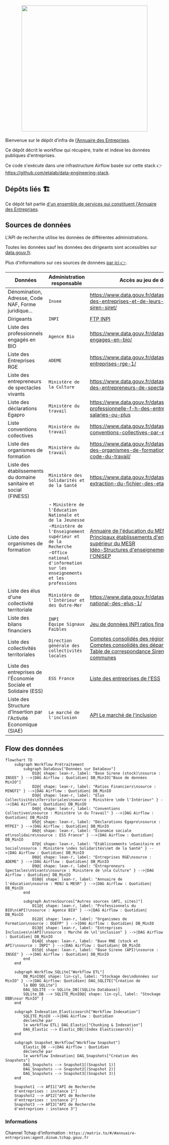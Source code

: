<h1 align="center">
  <img src="https://github.com/etalab/annuaire-entreprises-site/blob/main/public/images/annuaire-entreprises-paysage-large.gif" width="400px" />
</h1>

Bienvenue sur le dépôt d’infra de [l’Annuaire des Entreprises](https://github.com/etalab/annuaire-entreprises-site).

Ce dépôt décrit le workflow qui récupère, traite et indexe les données publiques d'entreprises.

Ce code s'exécute dans une infrastructure Airflow basée sur cette stack 👉 https://github.com/etalab/data-engineering-stack.

## Dépôts liés 🏗

Ce dépôt fait partie [d'un ensemble de services qui constituent l'Annuaire des Entreprises](https://github.com/etalab/annuaire-entreprises-site?tab=readme-ov-file#dépôts-liés-).

## Sources de données

L'API de recherche utilise les données de différentes administrations.

Toutes les données sauf les données des dirigeants sont accessibles sur [data.gouv.fr](https://data.gouv.fr/).

Plus d'informations sur ces sources de données [par
ici 👉](https://annuaire-entreprises.data.gouv.fr/donnees/sources).

| Données                                                          | Administration responsable                                                                                                                                                                                | Accès au jeu de données                                                                                                                                                                                                                                                                                                                                         |
| ---------------------------------------------------------------- | --------------------------------------------------------------------------------------------------------------------------------------------------------------------------------------------------------- | --------------------------------------------------------------------------------------------------------------------------------------------------------------------------------------------------------------------------------------------------------------------------------------------------------------------------------------------------------------- |
| Dénomination, Adresse, Code NAF, Forme juridique...              | `Insee`                                                                                                                                                                                                   | https://www.data.gouv.fr/datasets/base-sirene-des-entreprises-et-de-leurs-etablissements-siren-siret/                                                                                                                                                                                                                                                        |
| Dirigeants                                                       | `INPI`                                                                                                                                                                                                    | [FTP INPI](https://data.inpi.fr/content/editorial/Serveur_ftp_entreprises)                                                                                                                                                                                                                                                                                      |
| Liste des professionnels engagés en BIO                          | `Agence Bio`                                                                                                                                                                                              | https://www.data.gouv.fr/datasets/professionnels-engages-en-bio/                                                                                                                                                                                                                                                                                             |
| Liste des Entreprises RGE                                        | `ADEME`                                                                                                                                                                                                   | https://www.data.gouv.fr/datasets/liste-des-entreprises-rge-1/                                                                                                                                                                                                                                                                                               |
| Liste des entrepreneurs de spectacles vivants                    | `Ministère de la Culture`                                                                                                                                                                                 | https://www.data.gouv.fr/datasets/declarations-des-entrepreneurs-de-spectacles-vivants/                                                                                                                                                                                                                                                                      |
| Liste des déclarations Egapro                                    | `Ministère du travail` | https://www.data.gouv.fr/datasets/index-egalite-professionnelle-f-h-des-entreprises-de-50-salaries-ou-plus |
| Liste conventions collectives                                    | `Ministère du travail`                                                                                                                                                                                    | https://www.data.gouv.fr/datasets/liste-des-conventions-collectives-par-entreprise-siret/                                                                                                                                                                                                                                                                    |
| Liste des organismes de formation                                | `Ministère du travail`                                                                                                                                                                                    | https://www.data.gouv.fr/datasets/liste-publique-des-organismes-de-formation-l-6351-7-1-du-code-du-travail/                                                                                                                                                                                                                                                  |
| Liste des établissements du domaine sanitaire et social (FINESS) | `Ministère des Solidarités et de la Santé`                                                                                                                                                                | https://www.data.gouv.fr/datasets/finess-extraction-du-fichier-des-etablissements/                                                                                                                                                                                                                                                                           |
| Liste des organismes de formation                                | - `Ministère de l'Éducation Nationale et de la Jeunesse` <br />-`Ministère de l'Enseignement supérieur et de la Recherche`<br />-`Office national d'information sur les enseignements et les professions` | [Annuaire de l'éducation du MENJ](https://www.data.gouv.fr/datasets/5889d03fa3a72974cbf0d5b1/)<br />[Principaux établissements d'enseignement supérieur du MESR](https://www.data.gouv.fr/datasets/586dae5ea3a7290df6f4be88/)<br />[Idéo-Structures d'enseignement supérieur de l'ONISEP](https://www.data.gouv.fr/datasets/5fa5e386afdaa6152360f323/) |
| Liste des élus d'une collectivité territoriale                   | `Ministère de l'Intérieur et des Outre-Mer`                                                                                                                                                               | https://www.data.gouv.fr/datasets/repertoire-national-des-elus-1/                                                                                                                                                                                                                                                                                            |
| Liste des bilans financiers | `INPI`<br />`Équipe Signaux Faibles` | [Jeu de données INPI ratios financiers](https://www.data.gouv.fr/datasets/63cb2e29b22886911440440d/) |
| Liste des collectivités territoriales | `Direction générale des collectivités locales` | [Comptes consolidés des régions](https://www.data.gouv.fr/datasets/5f68c4ec9920494bf28021e3)<br />[Comptes consolidés des départements](https://www.data.gouv.fr/datasets/5f68c4edc9ed7984245b654b)<br />[Table de correspondance Siren et code Insee des communes](https://www.data.gouv.fr/datasets/630f5173873064dd369479b4) |
| Liste des entreprises de l'Économie Sociale et Solidaire (ESS) | `ESS France` | [Liste des entreprises de l'ESS](https://www.data.gouv.fr/datasets/646c8d45de96cc3428092c6b/) | |
| Liste des Structure d'Insertion par l'Activité Economique (SIAE) | `Le marché de l'inclusion` | [API Le marché de l'inclusion](https://lemarche.inclusion.beta.gouv.fr/) | |


## Flow des données
```mermaid
flowchart TD
    subgraph Workflow Prétraitement
        subgraph DataGouv["Données sur DataGouv"]
            D1@{ shape: lean-r, label: "Base Sirene (stock)\nsource : INSEE" } -->|DAG Airflow : Quotidien| DB_MinIO["Base de données MinIO"]
            D2@{ shape: lean-r, label: "Ratios Financiers\nsource : MINEFI" } -->|DAG Airflow : Quotidien| DB_MinIO
            D3@{ shape: lean-r, label: "Elus Collectivités\nTerritoriales\nsource : Ministère \nde l'Intérieur" } -->|DAG Airflow : Quotidien| DB_MinIO
            D4@{ shape: lean-r, label: "Conventions Collectives\nsource : Ministère \n du Travail" } -->|DAG Airflow : Quotidien| DB_MinIO
            D5@{ shape: lean-r, label: "Déclarations Egapro\nsource : MTPEI" } -->|DAG Airflow : Quotidien| DB_MinIO
            D6@{ shape: lean-r, label: "Économie sociale et\nsolidaire\nsource : ESS France" } -->|DAG Airflow : Quotidien| DB_MinIO
            D7@{ shape: lean-r, label: "Établissements \nSanitaire et Social\nsource : Ministère \ndes Solidarités\net de la Santé" } -->|DAG Airflow : Quotidien| DB_MinIO
            D8@{ shape: lean-r, label: "Entreprises RGE\nsource : ADEME" } -->|DAG Airflow : Quotidien| DB_MinIO
            D9@{ shape: lean-r, label: "Entrepreneurs Spectacles\nVivants\nsource : Ministère de \nla Culture" } -->|DAG Airflow : Quotidien| DB_MinIO
            D10@{ shape: lean-r, label: "Annuaire de l'éducation\nsource : MENJ & MESR" } -->|DAG Airflow : Quotidien| DB_MinIO
        end

        subgraph AutresSources["Autres sources (API, sites)"]
            D11@{ shape: lean-r, label: "Professionnels du BIO\n(API)\nsource : Agence BIO" } -->|DAG Airflow : Quotidien| DB_MinIO
            D12@{ shape: lean-r, label: "Organismes de Formation\nsource : DGEFP" } -->|DAG Airflow : Quotidien| DB_MinIO
            D13@{ shape: lean-r, label: "Entreprises Inclusives\n(API)\nsource : Marché de \nl'inclusion" } -->|DAG Airflow : Quotidien| DB_MinIO
            D14@{ shape: lean-r, label: "Base RNE (stock et API)\nsource : INPI" } -->|DAG Airflow : Quotidien| DB_MinIO
            D15@{ shape: lean-r, label: "Base Sirene (API)\nsource : INSEE" } -->|DAG Airflow : Quotidien| DB_MinIO
        end
    end

    subgraph Workflow_SQLite["Workflow ETL"]
        DB_MinIO@{ shape: lin-cyl, label: "Stockage des\ndonnées sur MinIO" } -->|DAG Airflow: Quotidien| DAG_SQLITE["Création de
        la BDD SQLite"]
        DAG_SQLITE --> SQLite_DB[(SQLite Database)]
        SQLite_DB --> SQLITE_MinIO@{ shape: lin-cyl, label: "Stockage DBB\nsur MinIO" }
    end

    subgraph Indexation_Elasticsearch["Workflow Indexation"]
        SQLITE_MinIO -->|DAG Airflow : Quotidien
        déclenché par
        le workflow ETL| DAG_Elastic["Chunking & Indexation"]
        DAG_Elastic --> Elastic_DB[(Index Elasticsearch)]
    end

    subgraph Snapshot_Workflow["Workflow Snapshot"]
        Elastic_DB -->|DAG Airflow : Quotidien
        déclenché par
        le workflow Indexation| DAG_Snapshots["Création des Snapshots"]
        DAG_Snapshots --> Snapshot1[(Snapshot 1)]
        DAG_Snapshots --> Snapshot2[(Snapshot 2)]
        DAG_Snapshots --> Snapshot3[(Snapshot 3)]
    end

    Snapshot1 --> API1["API de Recherche
    d'entreprises : instance 1"]
    Snapshot2 --> API2["API de Recherche
    d'entreprises : instance 2"]
    Snapshot3 --> API3["API de Recherche
    d'entreprises : instance 3"]

```

### Informations

Channel Tchap d'information : `https://matrix.to/#/#annuaire-entreprises:agent.dinum.tchap.gouv.fr`
